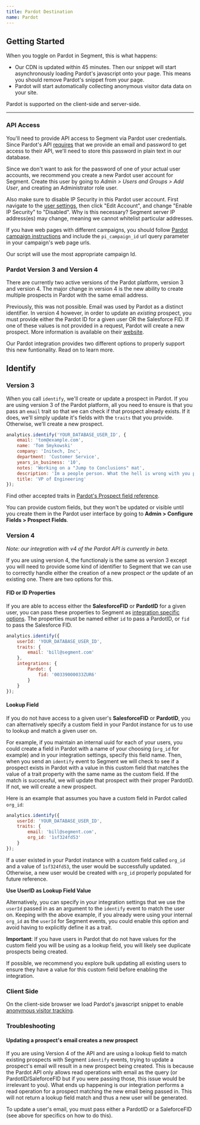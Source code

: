 ```yaml
---
title: Pardot Destination
name: Pardot
---
```


## Getting Started

When you toggle on Pardot in Segment, this is what happens:

+ Our CDN is updated within 45 minutes. Then our snippet will start asynchronously loading Pardot's javascript onto your page. This means you should remove Pardot's snippet from your page.
+ Pardot will start automatically collecting anonymous visitor data data on your site.

Pardot is supported on the client-side and server-side.

- - -

### API Access

You'll need to provide API access to Segment via Pardot user credentials. Since Pardot's API [requires](http://developer.pardot.com/kb/api-version-3/authentication) that we provide an email and password to get access to their API, we'll need to store this password in plain text in our database.

Since we don't want to ask for the password of one of your actual user accounts, we recommend you create a new Pardot user account for Segment. Create this user by going to *Admin > Users and Groups > Add User*, and creating an Administrator role user.

Also make sure to disable IP Security in this Pardot user account. First navigate to the [user settings](https://pi.pardot.com/account), then click "Edit Account", and change "Enable IP Security" to "Disabled". Why is this necessary? Segment server IP address(es) may change, meaning we cannot whitelist particular addresses.

If you have web pages with different campaigns, you should follow [Pardot campaign
instructions](http://www.pardot.com/help/faqs/prospects/how-are-prospects-associated-with-campaigns)
and include the `pi_campaign_id` url query parameter in your campaign's web page urls.

Our script will use the most appropriate campaign Id.

### Pardot Version 3 and Version 4

There are currently two active versions of the Pardot platform, version 3 and version 4. The major change in version 4 is the new ability to create multiple prospects in Pardot with the same email address.

Previously, this was not possible. Email was used by Pardot as a distinct identifier. In version 4 however, in order to update an *existing* prospect, you must provide either the Pardot ID for a given user OR the Salesforce FID. If one of these values is not provided in a request, Pardot will create a new prospect. More information is available on their [website](http://developer.pardot.com/kb/api-version-4/).

Our Pardot integration provides two different options to properly support this new funtionality. Read on to learn more.

## Identify

### Version 3

When you call `identify`, we'll create or update a prospect in Pardot. If you are using version 3 of the Pardot platform, all you need to ensure is that you pass an `email` trait so that we can check if that prospect already exists. If it does, we'll simply update it's fields with the `traits` that you provide. Otherwise, we'll create a new prospect.

```javascript
analytics.identify('YOUR_DATABASE_USER_ID', {
    email: 'tom@example.com',
    name: 'Tom Smykowski'
    company: 'Initech, Inc',
    department: 'Customer Service',
    years_in_business: '10',
    notes: 'Working on a "Jump to Conclusions" mat',
    description: 'Im a people person. What the hell is wrong with you people?',
    title: 'VP of Engineering'
});
```

Find other accepted traits in [Pardot's Prospect field reference](http://developer.pardot.com/kb/api-version-3/object-field-references#prospect).

You can provide custom fields, but they won't be updated or visible until you create them in the Pardot user interface by going to **Admin > Configure Fields > Prospect Fields**.

### Version 4

*Note: our integration with v4 of the Pardot API is currently in beta.*

If you are using version 4, the functionaly is the same as version 3 except you will need to provide some kind of identifier to Segment that we can use to correctly handle either the creation of a new prospect *or* the update of an existing one. There are two options for this.

#### FID or ID Properties

If you are able to access either the **SalesforceFID** or **PardotID** for a given user, you can pass these properties to Segment as [integration specific options](https://segment.com/docs/connections/sources/catalog/libraries/server/node/#selecting-integrations). The properties must be named either `id` to pass a PardotID, or `fid` to pass the Salesforce FID.

```javascript
analytics.identify({
    userId: 'YOUR_DATABASE_USER_ID',
    traits: {
        email: 'bill@segment.com'
    },
    integrations: {
        Pardot: {
            fid: '00339000033ZUR6'
        }
    }
});
```

#### Lookup Field

If you do not have access to a given user's **SalesforceFID** or **PardotID**, you can alternatively specify a custom field in your Pardot instance for us to use to lookup and match a given user on.

For example, if you maintain an internal uuid for each of your users, you could create a field in Pardot with a name of your choosing (`org_id` for example) and in your integration settings, specify this field name. Then, when you send an `identify` event to Segment we will check to see if a prospect exists in Pardot with a value in this custom field that matches the value of a trait property with the same name as the custom field. If the match is successful, we will update that prospect with their proper PardotID. If not, we will create a new prospect.

Here is an example that assumes you have a custom field in Pardot called `org_id`:

```javascript
analytics.identify({
    userId: 'YOUR_DATABASE_USER_ID',
    traits: {
        email: 'bill@segment.com',
        org_id: '1sf324fd53'
    }
});
```

If a user existed in your Pardot instance with a custom field called `org_id` and a value of `1sf324fd53`, the user would be successfully updated. Otherwise, a new user would be created with `org_id` properly populated for future reference.

**Use UserID as Lookup Field Value**

Alternatively, you can specify in your integration settings that we use the `userId` passed in as an argument to the `identify` event to match the user on. Keeping with the above example, if you already were using your internal `org_id` as the `userId` for Segment events, you could enable this option and avoid having to explicitly define it as a trait.

**Important**: If you have users in Pardot that do not have values for the custom field you will be using as a lookup field, you will likely see duplicate prospects being created.

If possible, we recommend you explore bulk updating all existing users to ensure they have a value for this custom field before enabling the integration.

### Client Side

On the client-side browser we load Pardot's javascript snippet to enable [anonymous visitor tracking](http://www.pardot.com/products/marketing-automation/benefits/website-visitor-id-and-anonymous-visitor-tracking/).

### Troubleshooting

#### Updating a prospect's email creates a new prospect

If you are using Version 4 of the API and are using a lookup field to match existing prospects with Segment `identify` events, trying to update a prospect's email will result in a new prospect being created. This is because the Pardot API only allows read operations with email as the query (or PardotID/SaleforceFID but if you were passing those, this issue would be irrelevant to you). What ends up happening is our integration performs a read operation for a prospect matching the new email being passed in. This will not return a lookup field match and thus a new user will be generated.

To update a user's email, you must pass either a PardotID or a SaleforceFID (see above for specifics on how to do this).
